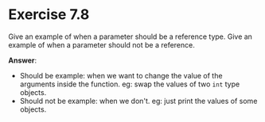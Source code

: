 # Exercise 7.8

Give an example of when a parameter should be a reference type. Give an example of when a parameter should not be a reference.

**Answer**:

- Should be example: when we want to change the value of the arguments inside the function. eg: swap the values of two `int` type objects.
- Should not be example: when we don't. eg: just print the values of some objects.
